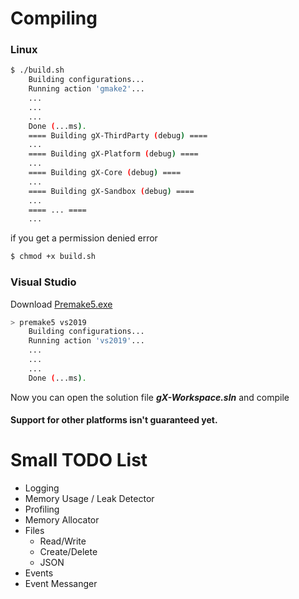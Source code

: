# Compiling

### Linux

```sh
$ ./build.sh
    Building configurations...
    Running action 'gmake2'...
    ...
    ...
    ...
    Done (...ms).
    ==== Building gX-ThirdParty (debug) ====
    ...
    ==== Building gX-Platform (debug) ====
    ...
    ==== Building gX-Core (debug) ====
    ...
    ==== Building gX-Sandbox (debug) ====
    ...
    ==== ... ====
    ...
```

if you get a permission denied error
```sh
$ chmod +x build.sh
```

### Visual Studio
Download [Premake5.exe](https://premake.github.io/download.html#v5)
```sh
> premake5 vs2019
    Building configurations...
    Running action 'vs2019'...
    ...
    ...
    ...
    Done (...ms).
```
Now you can open the solution file ***gX-Workspace.sln*** and compile

#### Support for other platforms isn't guaranteed yet.

# Small TODO List
 - Logging
 - Memory Usage / Leak Detector
 - Profiling
 - Memory Allocator
 - Files
    - Read/Write
    - Create/Delete
    - JSON
 - Events
 - Event Messanger
